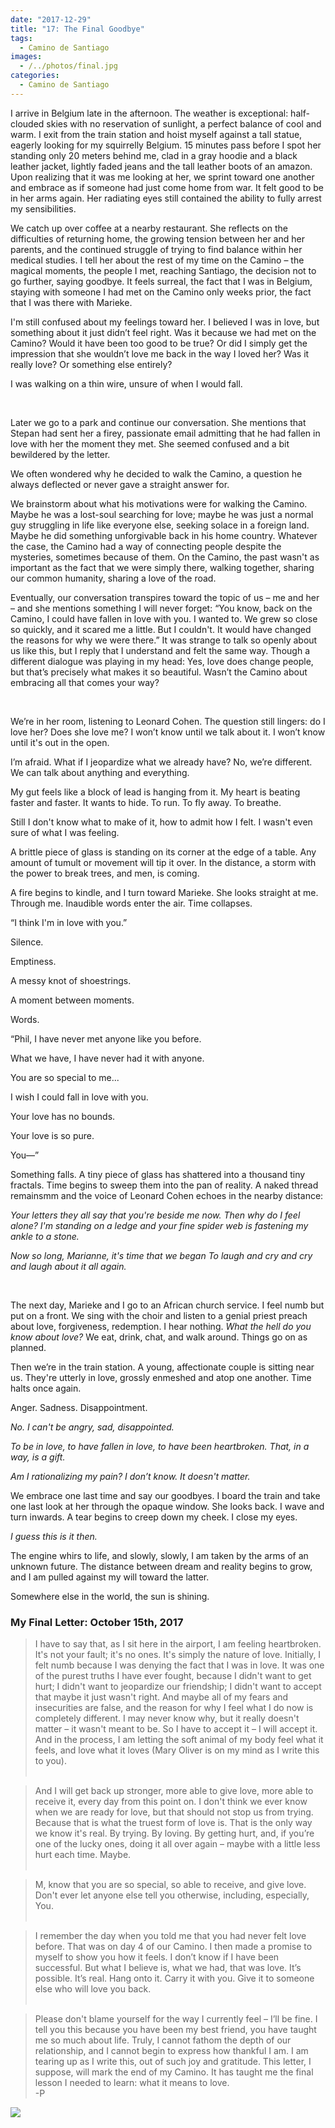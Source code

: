 ```yaml
---
date: "2017-12-29"
title: "17: The Final Goodbye"
tags:
  - Camino de Santiago
images:
  - /../photos/final.jpg
categories:
  - Camino de Santiago
---
```


I arrive in Belgium late in the afternoon. The weather is exceptional: half-clouded skies with no reservation of sunlight, a perfect balance of cool and warm. I exit from the train station and hoist myself against a tall statue, eagerly looking for my squirrelly Belgium. 15 minutes pass before I spot her standing only 20 meters behind me, clad in a gray hoodie and a black leather jacket, lightly faded jeans and the tall leather boots of an amazon. Upon realizing that it was me looking at her, we sprint toward one another and embrace as if someone had just come home from war. It felt good to be in her arms again. Her radiating eyes still contained the ability to fully arrest my sensibilities.

We catch up over coffee at a nearby restaurant. She reflects on the difficulties of returning home, the growing tension between her and her parents, and the continued struggle of trying to find balance within her medical studies. I tell her about the rest of my time on the Camino – the magical moments, the people I met, reaching Santiago, the decision not to go further, saying goodbye. It feels surreal, the fact that I was in Belgium, staying with someone I had met on the Camino only weeks prior, the fact that I was there with Marieke.

I'm still confused about my feelings toward her. I believed I was in love, but something about it just didn’t feel right. Was it because we had met on the Camino? Would it have been too good to be true? Or did I simply get the impression that she wouldn’t love me back in the way I loved her? Was it really love? Or something else entirely?

I was walking on a thin wire, unsure of when I would fall.

<br>

Later we go to a park and continue our conversation. She mentions that Stepan had sent her a firey, passionate email admitting that he had fallen in love with her the moment they met. She seemed confused and a bit bewildered by the letter.

We often wondered why he decided to walk the Camino, a question he always deflected or never gave a straight answer for.

We brainstorm about what his motivations were for walking the Camino. Maybe he was a lost-soul searching for love; maybe he was just a normal guy struggling in life like everyone else, seeking solace in a foreign land. Maybe he did something unforgivable back in his home country. Whatever the case, the Camino had a way of connecting people despite the mysteries, sometimes because of them. On the Camino, the past wasn't as important as the fact that we were simply there, walking together, sharing our common humanity, sharing a love of the road.

Eventually, our conversation transpires toward the topic of us – me and her – and she mentions something I will never forget: “You know, back on the Camino, I could have fallen in love with you. I wanted to. We grew so close so quickly, and it scared me a little. But I couldn't. It would have changed the reasons for why we were there.” It was strange to talk so openly about us like this, but I reply that I understand and felt the same way. Though a different dialogue was playing in my head: Yes, love does change people, but that’s precisely what makes it so beautiful. Wasn’t the Camino about embracing all that comes your way? 

<br>

We’re in her room, listening to Leonard Cohen. The question still lingers: do I love her? Does she love me? I won’t know until we talk about it. I won’t know until it's out in the open. 

I’m afraid. What if I jeopardize what we already have? No, we’re different. We can talk about anything and everything.

My gut feels like a block of lead is hanging from it. My heart is beating faster and faster. It wants to hide. To run. To fly away. To breathe.

Still I don't know what to make of it, how to admit how I felt. I wasn't even sure of what I was feeling.

A brittle piece of glass is standing on its corner at the edge of a table. Any amount of tumult or movement will tip it over. In the distance, a storm with the power to break trees, and men, is coming. 

A fire begins to kindle, and I turn toward Marieke. She looks straight at me. Through me. Inaudible words enter the air. Time collapses.

“I think I'm in love with you.”

Silence.

Emptiness.

A messy knot of shoestrings.

A moment between moments.

Words.

“Phil, I have never met anyone like you before.

What we have, I have never had it with anyone.

You are so special to me...

I wish I could fall in love with you.

Your love has no bounds.

Your love is so pure.

You––”

Something falls. A tiny piece of glass has shattered into a thousand tiny fractals. Time begins to sweep them into the pan of reality. A naked thread remainsmm and the voice of Leonard Cohen echoes in the nearby distance:

_Your letters they all say that you're beside me now._
_Then why do I feel alone?_
_I'm standing on a ledge and your fine spider web_
_is fastening my ankle to a stone._

_Now so long, Marianne, it's time that we began_
_To laugh and cry and cry and laugh about it all again._

<br>

The next day, Marieke and I go to an African church service. I feel numb but put on a front. We sing with the choir and listen to a genial priest preach about love, forgiveness, redemption. I hear nothing. _What the hell do you know about love?_ We eat, drink, chat, and walk around. Things go on as planned.

Then we’re in the train station. A young, affectionate couple is sitting near us. They're utterly in love, grossly enmeshed and atop one another. Time halts once again.

Anger. Sadness. Disappointment.

_No. I can't be angry, sad, disappointed._

_To be in love, to have fallen in love, to have been heartbroken. That, in a way, is a gift._

_Am I rationalizing my pain? I don’t know. It doesn't matter._


We embrace one last time and say our goodbyes. I board the train and take one last look at her through the opaque window. She looks back. I wave and turn inwards. A tear begins to creep down my cheek. I close my eyes.

_I guess this is it then._

The engine whirs to life, and slowly, slowly, I am taken by the arms of an unknown future. The distance between dream and reality begins to grow, and I am pulled against my will toward the latter. 

Somewhere else in the world, the sun is shining.

### My Final Letter: October 15th, 2017

>I have to say that, as I sit here in the airport, I am feeling heartbroken. It's not your fault; it's no ones. It's simply the nature of love. Initially, I felt numb because I was denying the fact that I was in love. It was one of the purest truths I have ever fought, because I didn't want to get hurt; I didn't want to jeopardize our friendship; I didn't want to accept that maybe it just wasn't right. And maybe all of my fears and insecurities are false, and the reason for why I feel what I do now is completely different. I may never know why, but it really doesn't matter – it wasn't meant to be. So I have to accept it – I will accept it. And in the process, I am letting the soft animal of my body feel what it feels, and love what it loves (Mary Oliver is on my mind as I write this to you).<br><br>

>And I will get back up stronger, more able to give love, more able to receive it, every day from this point on. I don't think we ever know when we are ready for love, but that should not stop us from trying. Because that is what the truest form of love is. That is the only way we know it's real. By trying. By loving. By getting hurt, and, if you’re one of the lucky ones, doing it all over again – maybe with a little less hurt each time. Maybe.<br><br>

>M, know that you are so special, so able to receive, and give love. Don't ever let anyone else tell you otherwise, including, especially, You.<br><br>

>I remember the day when you told me that you had never felt love before. That was on day 4 of our Camino. I then made a promise to myself to show you how it feels. I don’t know if I have been successful. But what I believe is, what we had, that was love. It’s possible. It’s real. Hang onto it. Carry it with you. Give it to someone else who will love you back.<br><br>

>Please don't blame yourself for the way I currently feel – I’ll be fine. I tell you this because you have been my best friend, you have taught me so much about life. Truly, I cannot fathom the depth of our relationship, and I cannot begin to express how thankful I am. I am tearing up as I write this, out of such joy and gratitude. This letter, I suppose, will mark the end of my Camino. It has taught me the final lesson I needed to learn: what it means to love. <br>
>-P

![](/../photos/final.jpg)